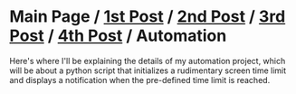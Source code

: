 # Main Page / [1st Post](postno1.md) / [2nd Post](postno2.md) / [3rd Post](postno3.md) / [4th Post](postno4.md) / Automation

Here's where I'll be explaining the details of my automation project, which will be about a python script that initializes a rudimentary screen time limit and displays a notification when the pre-defined time limit is reached.
